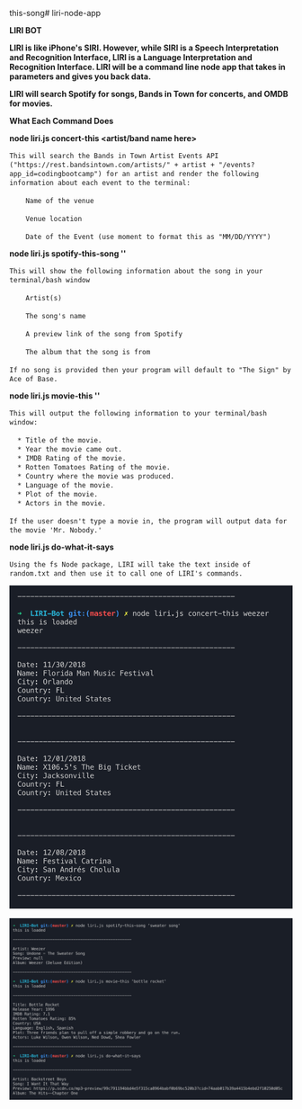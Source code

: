 this-song# liri-node-app

**LIRI BOT**

**LIRI is like iPhone's SIRI. However, while SIRI is a Speech Interpretation and Recognition Interface, LIRI is a Language Interpretation and Recognition Interface. LIRI will be a command line node app that takes in parameters and gives you back data.**

**LIRI will search Spotify for songs, Bands in Town for concerts, and OMDB for movies.**

**What Each Command Does**


**node liri.js concert-this <artist/band name here>**

    This will search the Bands in Town Artist Events API ("https://rest.bandsintown.com/artists/" + artist + "/events?app_id=codingbootcamp") for an artist and render the following information about each event to the terminal:

        Name of the venue

        Venue location

        Date of the Event (use moment to format this as "MM/DD/YYYY")
            
**node liri.js spotify-this-song '<song name here>'**

    This will show the following information about the song in your terminal/bash window

        Artist(s)

        The song's name

        A preview link of the song from Spotify

        The album that the song is from

    If no song is provided then your program will default to "The Sign" by Ace of Base.

**node liri.js movie-this '<movie name here>'**

    This will output the following information to your terminal/bash window:

      * Title of the movie.
      * Year the movie came out.
      * IMDB Rating of the movie.
      * Rotten Tomatoes Rating of the movie.
      * Country where the movie was produced.
      * Language of the movie.
      * Plot of the movie.
      * Actors in the movie.

    If the user doesn't type a movie in, the program will output data for the movie 'Mr. Nobody.'

**node liri.js do-what-it-says**

    Using the fs Node package, LIRI will take the text inside of random.txt and then use it to call one of LIRI's commands.    
           
![screenshot1](images/screenShot1.png)

![screenshot2](images/screenShot2.png)
